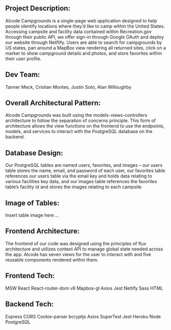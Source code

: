 ## Project Description:

Alcode Campgrounds is a single-page web application designed to help people identify locations where they’d like to camp within the United States.  Accessing campsite and facility data contained within Recreation.gov through their public API, we offer sign-in through Google OAuth and deploy our website through Netflify.  Users are able to search for campgrounds by US states, pan around a MapBox view rendering all returned sites, click on a marker to show campground details and photos, and store favorites within their user profile.

## Dev Team:

Tanner Meck, Cristian Montes, Justin Soto, Alan Willoughby

## Overall Architectural Pattern:

Alcode Campgrounds was built using the models-views-controllers architecture to follow the separation of concerns principle.  This form of architecture allows the view functions on the frontend to use the endpoints, models, and services to interact with the PostgreSQL database on the backend.

## Database Design:

Our PostgreSQL tables are named users, favorites, and images – our users table stores the name, email, and password of each user, our favorites table references our users table via the email key and holds data relating to various facilities key data, and our images table references the favorites table’s facility id and stores the images relating to each campsite.

## Image of Tables:

Insert table image here ...

## Frontend Architecture:

The frontend of our code was designed using the principles of flux architecture and utilizes context API to manage global state needed across the app.  Alcode has seven views for the user to interact with and five reusable components rendered within them.

## Frontend Tech:

MSW
React
React-router-dom v6
Mapbox-gl
Axios
Jest
Netlify
Sass
HTML

## Backend Tech:
Express
CORS
Cookie-parser
bcryptjs
Axios
SuperTest
Jest
Heroku
Node
PostgreSQL
